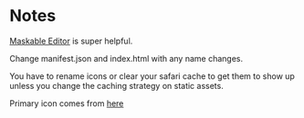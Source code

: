 # Notes
[Maskable Editor](https://maskable.app/editor) is super helpful.

Change manifest.json and index.html with any name changes.

You have to rename icons or clear your safari cache to get them to show up
unless you change the caching strategy on static assets.

Primary icon comes from [here](https://www.flaticon.com/free-icon/sazerac_3105336)
